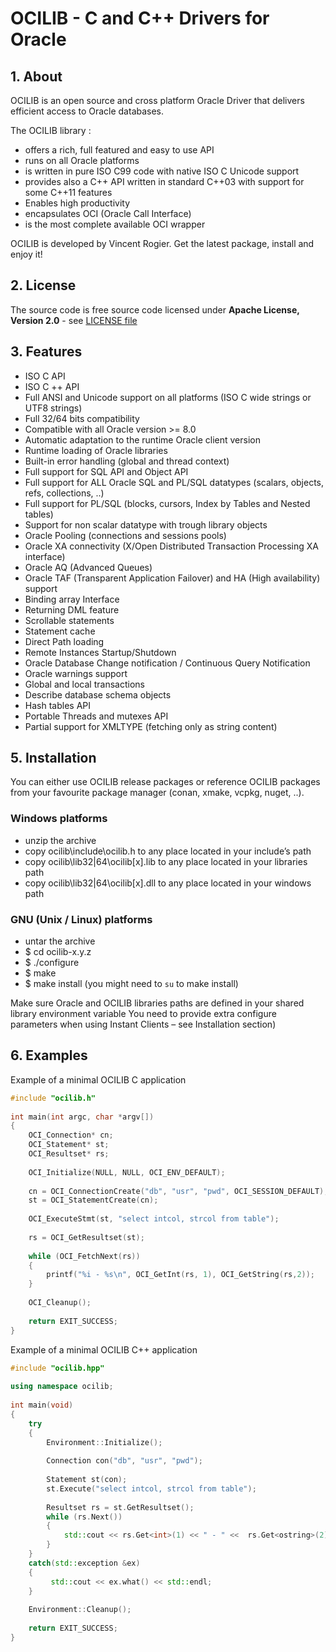 ﻿# OCILIB - C and C++ Drivers for Oracle 

## 1. About

OCILIB is an open source and cross platform Oracle Driver that delivers efficient access to Oracle databases.

The OCILIB library :

- offers a rich, full featured and easy to use API
- runs on all Oracle platforms
- is written in pure ISO C99 code with native ISO C Unicode support
- provides also a C++ API written in standard C++03 with support for some C++11 features
- Enables high productivity
- encapsulates OCI (Oracle Call Interface)
- is the most complete available OCI wrapper

OCILIB is developed by Vincent Rogier. Get the latest package, install and enjoy it!

## 2. License

The source code is free source code licensed under **Apache License, Version 2.0** - see [LICENSE file](LICENSE)

## 3. Features 
 
- ISO C API
- ISO C ++ API
- Full ANSI and Unicode support on all platforms (ISO C wide strings or UTF8 strings)
- Full 32/64 bits compatibility
- Compatible with all Oracle version >= 8.0
- Automatic adaptation to the runtime Oracle client version
- Runtime loading of Oracle libraries
- Built-in error handling (global and thread context)
- Full support for SQL API and Object API
- Full support for ALL Oracle SQL and PL/SQL datatypes (scalars, objects, refs, collections, ..)
- Full support for PL/SQL (blocks, cursors, Index by Tables and Nested tables)
- Support for non scalar datatype with trough library objects
- Oracle Pooling (connections and sessions pools)
- Oracle XA connectivity (X/Open Distributed Transaction Processing XA interface)
- Oracle AQ (Advanced Queues)
- Oracle TAF (Transparent Application Failover) and HA (High availability) support
- Binding array Interface
- Returning DML feature
- Scrollable statements
- Statement cache
- Direct Path loading
- Remote Instances Startup/Shutdown
- Oracle Database Change notification / Continuous Query Notification
- Oracle warnings support
- Global and local transactions
- Describe database schema objects
- Hash tables API
- Portable Threads and mutexes API
- Partial support for XMLTYPE (fetching only as string content)

## 5. Installation

You can either use OCILIB release packages or reference OCILIB packages from your favourite package manager (conan, xmake, vcpkg, nuget, ..).

### Windows platforms

- unzip the archive
- copy ocilib\include\ocilib.h to any place located in your include’s path
- copy ocilib\lib32|64\ocilib[x].lib to any place located in your libraries path
- copy ocilib\lib32|64\ocilib[x].dll to any place located in your windows path

### GNU (Unix / Linux) platforms

- untar the archive
- $ cd ocilib-x.y.z
- $ ./configure
- $ make
- $ make install (you might need to `su` to make install)

Make sure Oracle and OCILIB libraries paths are defined in your shared library environment variable
You need to provide extra configure parameters when using Instant Clients – see Installation section)

## 6. Examples

Example of a minimal OCILIB C application

```C
#include "ocilib.h"
 
int main(int argc, char *argv[])
{
    OCI_Connection* cn;
    OCI_Statement* st;
    OCI_Resultset* rs;
 
    OCI_Initialize(NULL, NULL, OCI_ENV_DEFAULT);
 
    cn = OCI_ConnectionCreate("db", "usr", "pwd", OCI_SESSION_DEFAULT);
    st = OCI_StatementCreate(cn);
 
    OCI_ExecuteStmt(st, "select intcol, strcol from table");
 
    rs = OCI_GetResultset(st);
 
    while (OCI_FetchNext(rs))
    {
        printf("%i - %s\n", OCI_GetInt(rs, 1), OCI_GetString(rs,2));
    }
 
    OCI_Cleanup();
 
    return EXIT_SUCCESS;
}
```
Example of a minimal OCILIB C++ application


```C++
#include "ocilib.hpp"
 
using namespace ocilib;
 
int main(void)
{
    try
    {
        Environment::Initialize();
 
        Connection con("db", "usr", "pwd");
 
        Statement st(con);
        st.Execute("select intcol, strcol from table");
 
        Resultset rs = st.GetResultset();
        while (rs.Next())
        {
            std::cout << rs.Get<int>(1) << " - " <<  rs.Get<ostring>(2) << std::endl;
        }
    }
    catch(std::exception &ex)
    {
         std::cout << ex.what() << std::endl;
    }
 
    Environment::Cleanup();
 
    return EXIT_SUCCESS;
}
```

